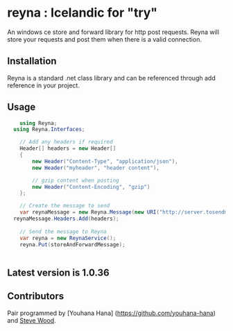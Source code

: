 reyna : Icelandic for "try"
=====
An windows ce store and forward library for http post requests.
Reyna will store your requests and post them when there is a valid connection.

## Installation
Reyna is a standard .net class library and can be referenced through add reference in your project.

## Usage


```C#
	using Reyna;
  using Reyna.Interfaces;

	// Add any headers if required
	Header[] headers = new Header[]
	{
		new Header("Content-Type", "application/json"),
		new Header("myheader", "header content"),

		// gzip content when posting
		new Header("Content-Encoding", "gzip")
	};

	// Create the message to send
	var reynaMessage = new Reyna.Message(new URI("http://server.tosendmessageto.com"), "body of post, probably JSON");
  reynaMessage.Headers.Add(headers);
    
	// Send the message to Reyna
	var reyna = new ReynaService();
	reyna.Put(storeAndForwardMessage);
	
```
## Latest version is 1.0.36

## Contributors
Pair programmed by [Youhana Hana] (https://github.com/youhana-hana) and [Steve Wood](https://github.com/swood).
